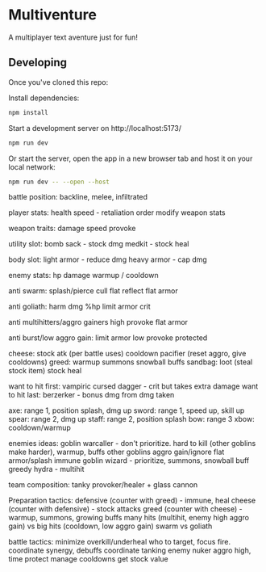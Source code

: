 # Multiventure

A multiplayer text aventure just for fun!

## Developing

Once you've cloned this repo:

Install dependencies:

```bash
npm install
```

Start a development server on http://localhost:5173/

```bash
npm run dev
```

Or start the server, open the app in a new browser tab and host it on your local network:
```bash
npm run dev -- --open --host
```

battle position:
backline, melee, infiltrated

player stats:
health
speed - retaliation order
modify weapon stats

weapon traits:
damage
speed
provoke

utility slot:
bomb sack - stock dmg
medkit - stock heal

body slot:
light armor - reduce dmg
heavy armor - cap dmg

enemy stats:
hp
damage
warmup / cooldown

anti swarm:
    splash/pierce
    cull
    flat reflect
    flat armor

anti goliath:
    harm dmg %hp
    limit armor
    crit

anti multihitters/aggro gainers
    high provoke
    flat armor

anti burst/low aggro gain:
    limit armor
    low provoke
    protected

cheese:
    stock atk (per battle uses)
    cooldown
    pacifier (reset aggro, give cooldowns)
greed:
    warmup
    summons
    snowball buffs
sandbag:
    loot (steal stock item)
    stock heal

want to hit first:
    vampiric
    cursed dagger - crit but takes extra damage
want to hit last:
    berzerker - bonus dmg from dmg taken

axe: range 1, position splash, dmg up
sword: range 1, speed up, skill up
spear: range 2, dmg up
staff: range 2, position splash
bow: range 3
xbow: cooldown/warmup

enemies ideas:
goblin warcaller - don't prioritize. hard to kill (other goblins make harder), warmup, buffs other goblins aggro gain/ignore flat armor/splash immune
goblin wizard - prioritize, summons, snowball buff greedy
hydra - multihit

team composition:
tanky provoker/healer + glass cannon

Preparation tactics:
defensive (counter with greed) - immune, heal
cheese (counter with defensive) - stock attacks
greed (counter with cheese) - warmup, summons, growing buffs
many hits (multihit, enemy high aggro gain) vs big hits (cooldown, low aggro gain)
swarm vs goliath

battle tactics:
minimize overkill/underheal
who to target, focus fire.
coordinate synergy, debuffs
coordinate tanking
enemy nuker aggro high, time protect
manage cooldowns
get stock value
